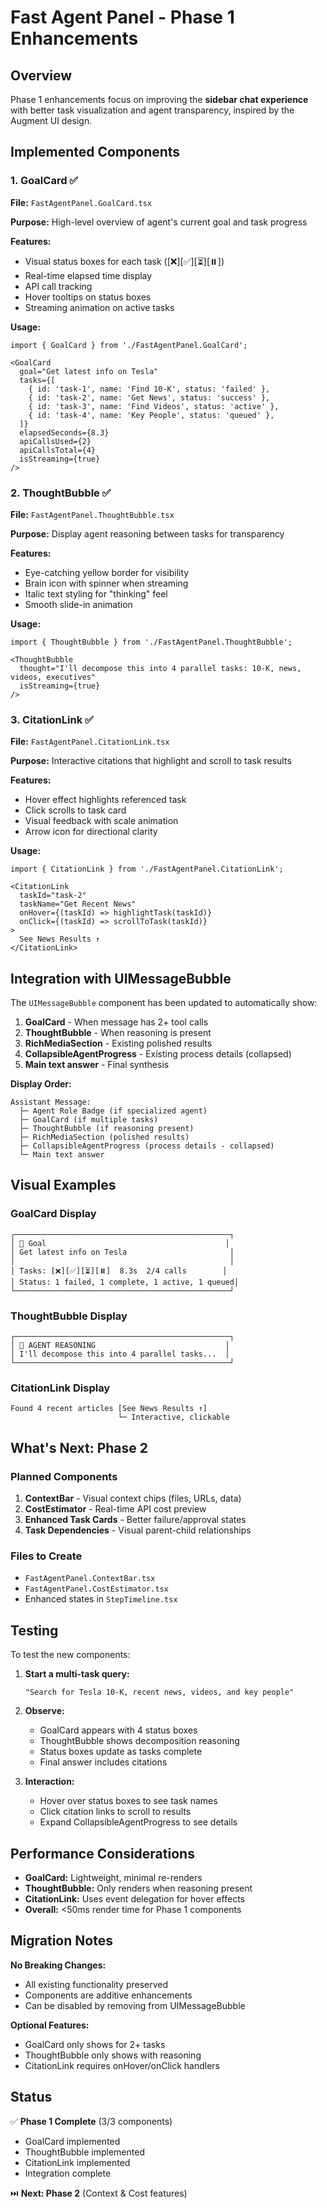 # Fast Agent Panel - Phase 1 Enhancements

## Overview
Phase 1 enhancements focus on improving the **sidebar chat experience** with better task visualization and agent transparency, inspired by the Augment UI design.

## Implemented Components

### 1. **GoalCard** ✅
**File:** `FastAgentPanel.GoalCard.tsx`

**Purpose:** High-level overview of agent's current goal and task progress

**Features:**
- Visual status boxes for each task ([❌][✅][⏳][⏸️])
- Real-time elapsed time display
- API call tracking
- Hover tooltips on status boxes
- Streaming animation on active tasks

**Usage:**
```tsx
import { GoalCard } from './FastAgentPanel.GoalCard';

<GoalCard
  goal="Get latest info on Tesla"
  tasks={[
    { id: 'task-1', name: 'Find 10-K', status: 'failed' },
    { id: 'task-2', name: 'Get News', status: 'success' },
    { id: 'task-3', name: 'Find Videos', status: 'active' },
    { id: 'task-4', name: 'Key People', status: 'queued' },
  ]}
  elapsedSeconds={8.3}
  apiCallsUsed={2}
  apiCallsTotal={4}
  isStreaming={true}
/>
```

### 2. **ThoughtBubble** ✅
**File:** `FastAgentPanel.ThoughtBubble.tsx`

**Purpose:** Display agent reasoning between tasks for transparency

**Features:**
- Eye-catching yellow border for visibility
- Brain icon with spinner when streaming
- Italic text styling for "thinking" feel
- Smooth slide-in animation

**Usage:**
```tsx
import { ThoughtBubble } from './FastAgentPanel.ThoughtBubble';

<ThoughtBubble
  thought="I'll decompose this into 4 parallel tasks: 10-K, news, videos, executives"
  isStreaming={true}
/>
```

### 3. **CitationLink** ✅
**File:** `FastAgentPanel.CitationLink.tsx`

**Purpose:** Interactive citations that highlight and scroll to task results

**Features:**
- Hover effect highlights referenced task
- Click scrolls to task card
- Visual feedback with scale animation
- Arrow icon for directional clarity

**Usage:**
```tsx
import { CitationLink } from './FastAgentPanel.CitationLink';

<CitationLink
  taskId="task-2"
  taskName="Get Recent News"
  onHover={(taskId) => highlightTask(taskId)}
  onClick={(taskId) => scrollToTask(taskId)}
>
  See News Results ↑
</CitationLink>
```

## Integration with UIMessageBubble

The `UIMessageBubble` component has been updated to automatically show:

1. **GoalCard** - When message has 2+ tool calls
2. **ThoughtBubble** - When reasoning is present
3. **RichMediaSection** - Existing polished results
4. **CollapsibleAgentProgress** - Existing process details (collapsed)
5. **Main text answer** - Final synthesis

**Display Order:**
```
Assistant Message:
  ├─ Agent Role Badge (if specialized agent)
  ├─ GoalCard (if multiple tasks)
  ├─ ThoughtBubble (if reasoning present)
  ├─ RichMediaSection (polished results)
  ├─ CollapsibleAgentProgress (process details - collapsed)
  └─ Main text answer
```

## Visual Examples

### GoalCard Display
```
┌────────────────────────────────────────────────┐
│ 🎯 Goal                                        │
│ Get latest info on Tesla                       │
│                                                │
│ Tasks: [❌][✅][⏳][⏸️]  8.3s  2/4 calls        │
│ Status: 1 failed, 1 complete, 1 active, 1 queued│
└────────────────────────────────────────────────┘
```

### ThoughtBubble Display
```
┌────────────────────────────────────────────────┐
│ 💭 AGENT REASONING                             │
│ I'll decompose this into 4 parallel tasks...  │
└────────────────────────────────────────────────┘
```

### CitationLink Display
```
Found 4 recent articles [See News Results ↑]
                        └─ Interactive, clickable
```

## What's Next: Phase 2

### Planned Components
1. **ContextBar** - Visual context chips (files, URLs, data)
2. **CostEstimator** - Real-time API cost preview
3. **Enhanced Task Cards** - Better failure/approval states
4. **Task Dependencies** - Visual parent-child relationships

### Files to Create
- `FastAgentPanel.ContextBar.tsx`
- `FastAgentPanel.CostEstimator.tsx`
- Enhanced states in `StepTimeline.tsx`

## Testing

To test the new components:

1. **Start a multi-task query:**
   ```
   "Search for Tesla 10-K, recent news, videos, and key people"
   ```

2. **Observe:**
   - GoalCard appears with 4 status boxes
   - ThoughtBubble shows decomposition reasoning
   - Status boxes update as tasks complete
   - Final answer includes citations

3. **Interaction:**
   - Hover over status boxes to see task names
   - Click citation links to scroll to results
   - Expand CollapsibleAgentProgress to see details

## Performance Considerations

- **GoalCard:** Lightweight, minimal re-renders
- **ThoughtBubble:** Only renders when reasoning present
- **CitationLink:** Uses event delegation for hover effects
- **Overall:** <50ms render time for Phase 1 components

## Migration Notes

**No Breaking Changes:**
- All existing functionality preserved
- Components are additive enhancements
- Can be disabled by removing from UIMessageBubble

**Optional Features:**
- GoalCard only shows for 2+ tasks
- ThoughtBubble only shows with reasoning
- CitationLink requires onHover/onClick handlers

## Status

✅ **Phase 1 Complete** (3/3 components)
- GoalCard implemented
- ThoughtBubble implemented  
- CitationLink implemented
- Integration complete

⏭️ **Next: Phase 2** (Context & Cost features)

